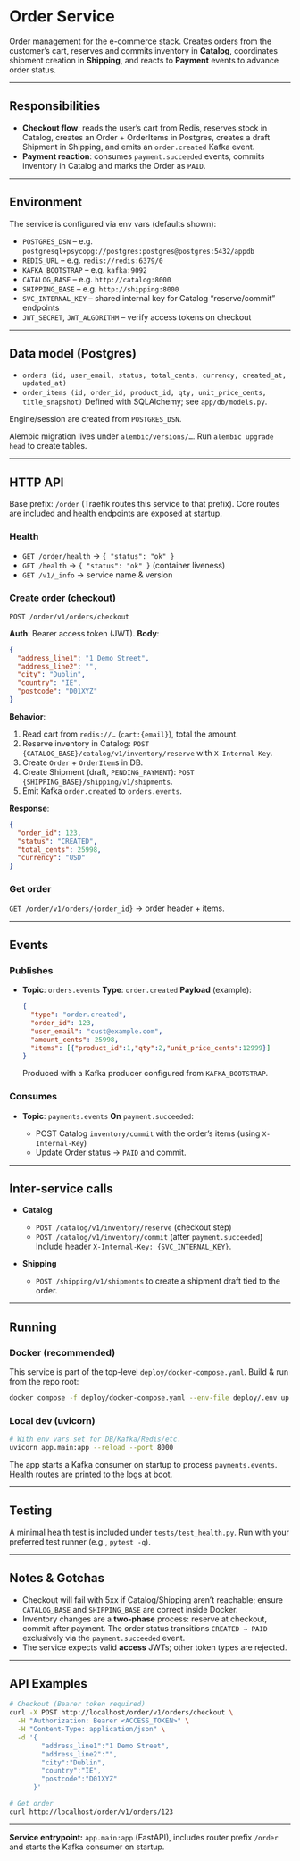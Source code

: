 # Order Service

Order management for the e-commerce stack. Creates orders from the customer’s cart, reserves and commits inventory in **Catalog**, coordinates shipment creation in **Shipping**, and reacts to **Payment** events to advance order status.&#x20;

---

## Responsibilities

* **Checkout flow**: reads the user’s cart from Redis, reserves stock in Catalog, creates an Order + OrderItems in Postgres, creates a draft Shipment in Shipping, and emits an `order.created` Kafka event.&#x20;
* **Payment reaction**: consumes `payment.succeeded` events, commits inventory in Catalog and marks the Order as `PAID`.&#x20;

---

## Environment

The service is configured via env vars (defaults shown):&#x20;

* `POSTGRES_DSN` – e.g. `postgresql+psycopg://postgres:postgres@postgres:5432/appdb`
* `REDIS_URL` – e.g. `redis://redis:6379/0`
* `KAFKA_BOOTSTRAP` – e.g. `kafka:9092`
* `CATALOG_BASE` – e.g. `http://catalog:8000`
* `SHIPPING_BASE` – e.g. `http://shipping:8000`
* `SVC_INTERNAL_KEY` – shared internal key for Catalog “reserve/commit” endpoints
* `JWT_SECRET`, `JWT_ALGORITHM` – verify access tokens on checkout

---

## Data model (Postgres)

* `orders (id, user_email, status, total_cents, currency, created_at, updated_at)`
* `order_items (id, order_id, product_id, qty, unit_price_cents, title_snapshot)`
  Defined with SQLAlchemy; see `app/db/models.py`.&#x20;

Engine/session are created from `POSTGRES_DSN`.&#x20;

Alembic migration lives under `alembic/versions/…`. Run `alembic upgrade head` to create tables.

---

## HTTP API

Base prefix: `/order` (Traefik routes this service to that prefix). Core routes are included and health endpoints are exposed at startup.&#x20;

### Health

* `GET /order/health` → `{ "status": "ok" }`&#x20;
* `GET /health` → `{ "status": "ok" }` (container liveness)&#x20;
* `GET /v1/_info` → service name & version&#x20;

### Create order (checkout)

`POST /order/v1/orders/checkout`

**Auth**: Bearer access token (JWT).
**Body**:

```json
{
  "address_line1": "1 Demo Street",
  "address_line2": "",
  "city": "Dublin",
  "country": "IE",
  "postcode": "D01XYZ"
}
```

**Behavior**:

1. Read cart from `redis://…` (`cart:{email}`), total the amount.
2. Reserve inventory in Catalog: `POST {CATALOG_BASE}/catalog/v1/inventory/reserve` with `X-Internal-Key`.
3. Create `Order` + `OrderItem`s in DB.
4. Create Shipment (draft, `PENDING_PAYMENT`): `POST {SHIPPING_BASE}/shipping/v1/shipments`.
5. Emit Kafka `order.created` to `orders.events`.&#x20;

**Response**:

```json
{
  "order_id": 123,
  "status": "CREATED",
  "total_cents": 25998,
  "currency": "USD"
}
```

### Get order

`GET /order/v1/orders/{order_id}` → order header + items.&#x20;

---

## Events

### Publishes

* **Topic**: `orders.events`
  **Type**: `order.created`
  **Payload** (example):

  ```json
  {
    "type": "order.created",
    "order_id": 123,
    "user_email": "cust@example.com",
    "amount_cents": 25998,
    "items": [{"product_id":1,"qty":2,"unit_price_cents":12999}]
  }
  ```

  Produced with a Kafka producer configured from `KAFKA_BOOTSTRAP`.&#x20;

### Consumes

* **Topic**: `payments.events`
  **On** `payment.succeeded`:

  * POST Catalog `inventory/commit` with the order’s items (using `X-Internal-Key`)
  * Update Order status → `PAID` and commit.&#x20;

---

## Inter-service calls

* **Catalog**

  * `POST /catalog/v1/inventory/reserve` (checkout step)&#x20;
  * `POST /catalog/v1/inventory/commit` (after `payment.succeeded`)&#x20;
    Include header `X-Internal-Key: {SVC_INTERNAL_KEY}`.

* **Shipping**

  * `POST /shipping/v1/shipments` to create a shipment draft tied to the order.&#x20;

---

## Running

### Docker (recommended)

This service is part of the top-level `deploy/docker-compose.yaml`. Build & run from the repo root:

```bash
docker compose -f deploy/docker-compose.yaml --env-file deploy/.env up -d order
```

### Local dev (uvicorn)

```bash
# With env vars set for DB/Kafka/Redis/etc.
uvicorn app.main:app --reload --port 8000
```

The app starts a Kafka consumer on startup to process `payments.events`. Health routes are printed to the logs at boot.&#x20;

---

## Testing

A minimal health test is included under `tests/test_health.py`. Run with your preferred test runner (e.g., `pytest -q`).

---

## Notes & Gotchas

* Checkout will fail with 5xx if Catalog/Shipping aren’t reachable; ensure `CATALOG_BASE` and `SHIPPING_BASE` are correct inside Docker.&#x20;
* Inventory changes are a **two-phase** process: reserve at checkout, commit after payment. The order status transitions `CREATED → PAID` exclusively via the `payment.succeeded` event.
* The service expects valid **access** JWTs; other token types are rejected.&#x20;

---

## API Examples

```bash
# Checkout (Bearer token required)
curl -X POST http://localhost/order/v1/orders/checkout \
  -H "Authorization: Bearer <ACCESS_TOKEN>" \
  -H "Content-Type: application/json" \
  -d '{
        "address_line1":"1 Demo Street",
        "address_line2":"",
        "city":"Dublin",
        "country":"IE",
        "postcode":"D01XYZ"
      }'

# Get order
curl http://localhost/order/v1/orders/123
```

---

**Service entrypoint:** `app.main:app` (FastAPI), includes router prefix `/order` and starts the Kafka consumer on startup.&#x20;
